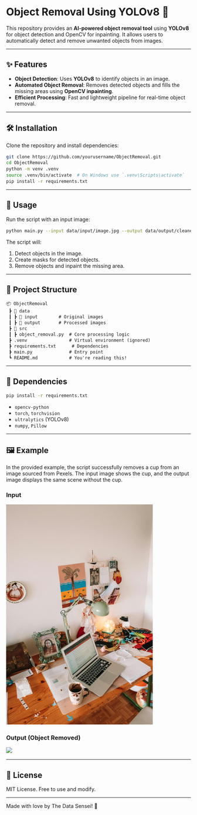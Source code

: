 # **Object Removal Using YOLOv8 🚀**

This repository provides an **AI-powered object removal tool** using **YOLOv8** for object detection and OpenCV for inpainting. It allows users to automatically detect and remove unwanted objects from images.

---

## **✨ Features**

- **Object Detection**: Uses **YOLOv8** to identify objects in an image.
- **Automated Object Removal**: Removes detected objects and fills the missing areas using **OpenCV inpainting**.
- **Efficient Processing**: Fast and lightweight pipeline for real-time object removal.

---

## **🛠️ Installation**

Clone the repository and install dependencies:

```sh
git clone https://github.com/yourusername/ObjectRemoval.git
cd ObjectRemoval
python -m venv .venv
source .venv/bin/activate  # On Windows use `.venv\Scripts\activate`
pip install -r requirements.txt
```

---

## **🚀 Usage**

Run the script with an input image:

```sh
python main.py --input data/input/image.jpg --output data/output/cleaned.jpg
```

The script will:

1. Detect objects in the image.
2. Create masks for detected objects.
3. Remove objects and inpaint the missing area.

---

## **📂 Project Structure**

```
📦 ObjectRemoval
 ┣ 📂 data
 ┃ ┣ 📂 input        # Original images
 ┃ ┣ 📂 output       # Processed images
 ┣ 📂 src
 ┃ ┣ object_removal.py  # Core processing logic
 ┣ .venv                # Virtual environment (ignored)
 ┣ requirements.txt      # Dependencies
 ┣ main.py              # Entry point
 ┗ README.md            # You're reading this!
```

---

## **🔧 Dependencies**

```sh
pip install -r requirements.txt
```

- `opencv-python`
- `torch`, `torchvision`
- `ultralytics` (YOLOv8)
- `numpy`, `Pillow`

---

## **🖼️ Example**

In the provided example, the script successfully removes a cup from an image sourced from Pexels. The input image shows the cup, and the output image displays the same scene without the cup.

### **Input**

<img src="data/input/pexels-theo-1090064-3414792.jpg" width="400">

### **Output (Object Removed)**

<img src="data/output/pexels-theo-1090064-3414792_cleaned.jpg" width="400">

---

## **📜 License**

MIT License. Free to use and modify.

---

Made with love by The Data Sensei! 🚀
